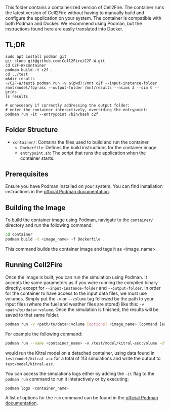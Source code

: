 This folder contains a containerized version of Cell2Fire. The container runs the latest version of Cell2Fire without having to manually build and configure the application on your system. The container is compatible with both Podman and Docker. We recommend using Podman, but the instructions found here are easily translated into Docker.

## TL;DR
```
sudo apt install podman git
git clone git@github.com:Cell2Fire/C2F-W.git
cd C2F-W/container
podman build -t c2f .
cd ../test
mkdir results
~/C2F-W/test$ podman run -v $(pwd):/mnt c2f --input-instance-folder /mnt/model/fbp-asc --output-folder /mnt/results --nsims 3 --sim C --grids
ls results

# unnecesary if correctly addressing the output folder:
# enter the container interactively, overriding the entrypoint:
podman run -it --entrypoint /bin/bash c2f
```

## Folder Structure

- `container/`: Contains the files used to build and run the container.
  - `Dockerfile`: Defines the build instructions for the container image.
  - `entrypoint.sh`: The script that runs the application when the container starts.

## Prerequisites

Ensure you have Podman installed on your system. You can find installation instructions in the [official Podman documentation](https://podman.io/docs/installation).

## Building the Image

To build the container image using Podman, navigate to the `container/` directory and run the following command:

```bash
cd container
podman build -t <image_name> -f Dockerfile .
```
This command builds the container image and tags it as <image_name>.

## Running Cell2Fire

Once the image is built, you can run the simulation using Podman. It accepts the same parameters as if you were running the compiled binary directly, except for `--input-instance-folder` and `--output-folder`.
In order for the container to have access to the input data files, we must use volumes. Simply put the `-v` or `--volume` tag followed by the path to your input files
(where the fuel and weather files are stored) like this:  `-v <path/to/data>:volume`. Once the simulation is finished, the results will be saved to that same folder.

```bash
podman run -v <path/to/data>:volume [options] <image_name> [command [arg …]]
```

For example the following command:

```bash
podman run --name <container_name> -v /test/model/kitral-asc:volume -dt <image_name> --nsims 113  --sim K  
```
would run the Kitral model on a detached container, using data found in `test/model/kitral-asc` for a total of 113 simulations and write the output to `test/model/kitral-asc`.

You can access the simulations logs either by adding the `-it` flag to the `podman run` command to run it interactively or by executing:
```bash
podman logs <container_name>
```

A list of options for the `run` command can be found in the [official Podman documentation](https://docs.podman.io/en/latest/markdown/podman-run.1.html).
